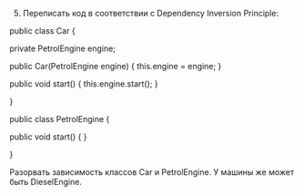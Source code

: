 5) Переписать код в соответствии с Dependency Inversion Principle:
   
public class Car {

   private PetrolEngine engine;

   public Car(PetrolEngine engine) {
   this.engine = engine;
   }

   public void start() {
   this.engine.start();
   }

   }

   public class PetrolEngine {

   public void start() {
   }

   }

   Разорвать зависимость классов Car и PetrolEngine. У машины же может быть DieselEngine.